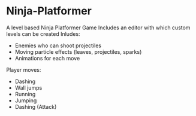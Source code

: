 # Ninja-Platformer
A level based Ninja Platformer Game
Includes an editor with which custom levels can be created
Inludes: 
- Enemies who can shoot projectiles
- Moving particle effects (leaves, projectiles, sparks)
- Animations for each move

Player moves:
- Dashing
- Wall jumps
- Running
- Jumping
- Dashing (Attack)
